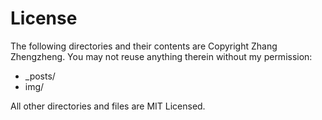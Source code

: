 License
=======
The following directories and their contents are Copyright Zhang Zhengzheng.  You may not reuse anything therein without my permission:

*   _posts/
*   img/

All other directories and files are MIT Licensed.

